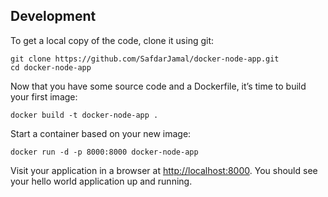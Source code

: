 

## Development

To get a local copy of the code, clone it using git:

```
git clone https://github.com/SafdarJamal/docker-node-app.git
cd docker-node-app
```

Now that you have some source code and a Dockerfile, it’s time to build your first image:

```
docker build -t docker-node-app .
```

Start a container based on your new image:

```
docker run -d -p 8000:8000 docker-node-app
```

Visit your application in a browser at [http://localhost:8000](http://localhost:8000). You should see your hello world application up and running.

